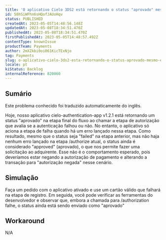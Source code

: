 ```yaml
---
title: 'O aplicativo Cielo 3DS2 está retornando o status "aprovado" mesmo em cenários em que a autenticação falhou.'
id: 58hSiWFhn6sHQofJAUoHqv
status: PUBLISHED
createdAt: 2023-05-05T14:48:56.148Z
updatedAt: 2023-05-08T18:34:51.470Z
publishedAt: 2023-05-08T18:34:51.470Z
firstPublishedAt: 2023-05-05T14:48:57.492Z
contentType: knownIssue
productTeam: Payments
author: 2mXZkbi0oi061KicTExNjo
tag: Payments
slug: o-aplicativo-cielo-3ds2-esta-retornando-o-status-aprovado-mesmo-em-cenarios-em-que-a-autenticacao-falhou
locale: pt
kiStatus: Backlog
internalReference: 820060
---
```


## Sumário

<div class="alert alert-info">
  <p>Este problema conhecido foi traduzido automaticamente do inglês.</p>
</div>


Hoje, nosso aplicativo cielo-authentication-app v1.2.1 está retornando um status "aprovado" na etapa final do fluxo ao chamar a etapa de autorização que avalia se a autenticação falhou ou não. No entanto, o aplicativo só aciona a etapa de falha quando há um erro lançado nessa etapa. Como resultado, mesmo que o status seja "failed" na etapa anterior, mas não haja nenhum erro lançado na etapa /authorize atual, o status ainda é considerado "approved" (aprovado), o que nos permite fazer uma solicitação ao adquirente. Esse não é o comportamento esperado, pois deveríamos estar negando a autorização de pagamento e alterando a transação para "autorização negada" nesse cenário.

## Simulação


Faça um pedido com o aplicativo ativado e use um cartão válido que falhará na etapa de registro. Em seguida, você pode verificar as ferramentas do desenvolvedor e observar que, embora a chamada para /authorization falhe, o status ainda está sendo enviado como "aprovado"

## Workaround


N/A





